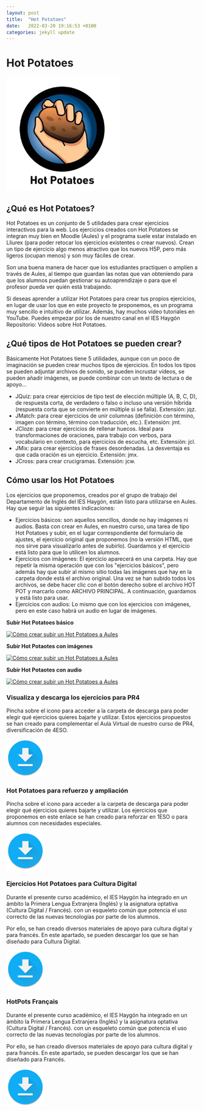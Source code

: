 ```yaml
---
layout: post
title:  "Hot Potatoes"
date:   2022-03-20 19:16:53 +0100
categories: jekyll update
---
```

# Hot Potatoes

![Hot Potatoes](/resources/img/hot_potatoes.png)

## ¿Qué es Hot Potatoes?

Hot Potatoes es un conjunto de 5 utilidades para crear ejercicios interactivos para la web. Los ejercicios creados con Hot Potatoes se integran muy bien en Moodle (Aules) y el programa suele estar instalado en Lliurex (para poder retocar los ejercicios existentes o crear nuevos). Crean un tipo de ejercicio algo menos atractivo que los nuevos H5P, pero más ligeros (ocupan menos) y son muy fáciles de crear.

Son una buena manera de hacer que los estudiantes practiquen o amplíen a través de Aules, al tiempo que guardan las notas que van obteniendo para que los alumnos puedan gestionar su autoaprendizaje o para que el profesor pueda ver quién está trabajando.

Si deseas aprender a utilizar Hot Potatoes para crear tus propios ejercicios, en lugar de usar los que en este proyecto te proponemos, es un programa muy sencillo e intuitivo de utilizar. Además, hay muchos vídeo tutoriales en YouTube. Puedes empezar por los de nuestro canal en el IES Haygón Repositorio: Vídeos sobre Hot Potatoes.

## ¿Qué tipos de Hot Potatoes se pueden crear?

Básicamente Hot Potatoes tiene 5 utilidades, aunque con un poco de imaginación se pueden crear muchos tipos de ejercicios. En todos los tipos se pueden adjuntar archivos de sonido, se pueden incrustar vídeos, se pueden añadir imágenes, se puede combinar con un texto de lectura o de apoyo...

* JQuiz: para crear ejercicios de tipo test de elección múltiple (A, B, C, D), de respuesta corta, de verdadero o falso o incluso una versión híbrida (respuesta corta que se convierte en múltiple si se falla). Extensión: jqz.
* JMatch: para crear ejercicios de unir columnas (definición con término, imagen con término, término con traducción, etc.). Extensión: jmt.
* JCloze: para crear ejercicios de rellenar huecos. Ideal para transformaciones de oraciones, para trabajo con verbos, para vocabulario en contexto, para ejercicios de escucha, etc. Extensión: jcl.
* JMix: para crear ejercicios de frases desordenadas. La desventaja es que cada oración es un ejercicio. Extensión: jmx.
* JCross: para crear crucigramas. Extensión: jcw.

## Cómo usar los Hot Potatoes

Los ejercicios que proponemos, creados por el grupo de trabajo del Departamento de Inglés del IES Haygón, están listo para utilizarse en Aules. Hay que seguir las siguientes indicaciones:

* Ejercicios básicos: son aquellos sencillos, donde no hay imágenes ni audios. Basta con crear en Aules, en nuestro curso, una tarea de tipo Hot Potatoes y subir, en el lugar correspondiente del formulario de ajustes, el ejercicio original que proponemos (no la versión HTML, que nos sirve para visualizarlo antes de subirlo). Guardamos y el ejercicio está listo para que lo utilicen los alumnos.
* Ejercicios con imágenes: El ejercicio aparecerá en una carpeta. Hay que repetir la misma operación que con los "ejercicios básicos", pero además hay que subir al mismo sitio todas las imágenes que hay en la carpeta donde está el archivo original. Una vez se han subido todos los archivos, se debe hacer clic con el botón derecho sobre el archivo HOT POT y marcarlo como ARCHIVO PRINCIPAL. A continuación, guardamos y está listo para usar.
* Ejercicios con audios: Lo mismo que con los ejercicios con imágenes, pero en este caso habrá un audio en lugar de imágenes.

**Subir Hot Potatoes básico**

[![Cómo crear subir un Hot Potatoes a Aules](https://img.youtube.com/vi/G7HHUmjhZtQ/0.jpg)](https://youtu.be/G7HHUmjhZtQ)

**Subir Hot Potaotes con imágenes**

[![Cómo crear subir un Hot Potatoes a Aules](https://img.youtube.com/vi/waqf7Nt0KX4/0.jpg)](https://youtu.be/waqf7Nt0KX4)

**Subir Hot Potaotes con audio**

[![Cómo crear subir un Hot Potatoes a Aules](https://img.youtube.com/vi/odFD5d3qt-U/0.jpg)](https://youtu.be/odFD5d3qt-U)

### Visualiza y descarga los ejercicios para PR4

Pincha sobre el icono para acceder a la carpeta de descarga para poder elegir qué ejercicios quieres bajarte y utilizar. Estos ejercicios propuestos se han creado para complementar el Aula Virtual de nuestro curso de PR4, diversificación de 4ESO. 

[![Download](/resources/img/download.png)](https://www.dropbox.com/home/CEFIRE-ProyectoPR4-ACIS/01-PR4/EjerciciosWeb/HotPotatoesPR4)

### Hot Potatoes para refuerzo y ampliación
Pincha sobre el icono para acceder a la carpeta de descarga para poder elegir qué ejercicios quieres bajarte y utilizar. Los ejercicios que proponemos en este enlace se han creado para reforzar en 1ESO o para alumnos con necesidades especiales. 

[![Download](/resources/img/download.png)](https://www.dropbox.com/home/CEFIRE-ProyectoPR4-ACIS/02-ACIS/01-EjerciciosWeb/HotPotatoes)

### Ejercicios Hot Potatoes para Cultura Digital
Durante el presente curso académico, el IES Haygón ha integrado en un ámbito la Primera Lengua Extranjera (Inglés) y la asignatura optativa (Cultura Digital / Francés). con un esqueleto común que potencia el uso correcto de las nuevas tecnologías por parte de los alumnos. 

Por ello, se han creado diversos materiales de apoyo para cultura digital y para francés.  En este apartado, se pueden descargar los que se han diseñado para Cultura Digital. 

[![Download](/resources/img/download.png)](https://www.dropbox.com/home/CEFIRE-ProyectoPR4-ACIS/06-CulturaDigital/DC-HotPotsDigitalCulture)

### HotPots Français
Durante el presente curso académico, el IES Haygón ha integrado en un ámbito la Primera Lengua Extranjera (Inglés) y la asignatura optativa (Cultura Digital / Francés). con un esqueleto común que potencia el uso correcto de las nuevas tecnologías por parte de los alumnos. 

Por ello, se han creado diversos materiales de apoyo para cultura digital y para francés.  En este apartado, se pueden descargar los que se han diseñado para Francés.

[![Download](/resources/img/download.png)](https://www.dropbox.com/home/CEFIRE-ProyectoPR4-ACIS/07%20Franc%C3%A9s/HotPotsFrances)
